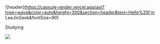 ![header](https://capsule-render.vercel.app/api?type=wave&color=auto&height=300&section=header&text=Hello%20I'm LeeJinSeok&fontSize=90)

Studying

<a href="https://velog.io/@leejinseok0614"><img src="https://img.shields.io/badge/Velog-3DDC84?style=flat-square&logo=Blogger&logoColor=white"/></a>
